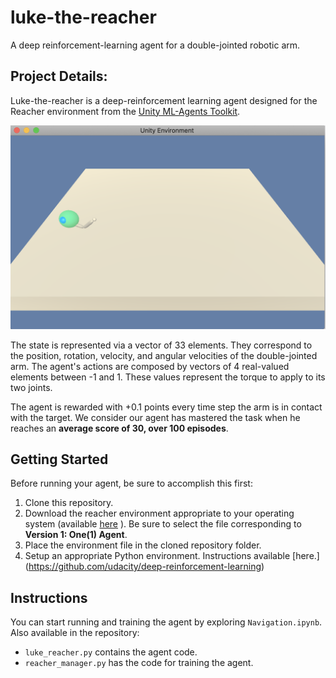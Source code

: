 # luke-the-reacher
A deep reinforcement-learning agent for a double-jointed robotic arm.

## Project Details:
Luke-the-reacher is a deep-reinforcement learning agent designed for the Reacher environment from the [Unity ML-Agents Toolkit](https://github.com/Unity-Technologies/ml-agents/blob/master/docs/Learning-Environment-Examples.md).

![The Reacher environment](https://github.com/cptanalatriste/luke-the-reacher/blob/master/img/environment.png?raw=true)

The state is represented via a vector of 33 elements. They correspond to the position, rotation, velocity, and angular velocities of the double-jointed arm. The agent's actions are composed by vectors of 4 real-valued elements between -1 and 1.
These values represent the torque to apply to its two joints.

The agent is rewarded with +0.1 points every time step the arm is in contact with the target. We consider our agent has mastered the task when he reaches an **average score of 30, over 100 episodes**.

## Getting Started
Before running your agent, be sure to accomplish this first:
1. Clone this repository.
1. Download the reacher environment appropriate to your operating system (available [here](https://github.com/udacity/deep-reinforcement-learning/tree/master/p2_continuous-control) ). Be sure to select the file corresponding to **Version 1: One(1) Agent**.
1. Place the environment file in the cloned repository folder.
1. Setup an appropriate Python environment. Instructions available [here.]
(https://github.com/udacity/deep-reinforcement-learning)

##  Instructions
You can start running and training the agent by exploring `Navigation.ipynb`. Also available in the repository:

* `luke_reacher.py` contains the agent code.
* `reacher_manager.py` has the code for training the agent.

